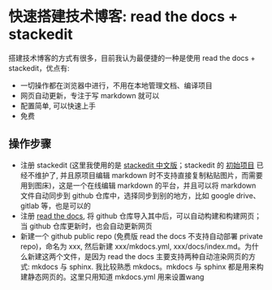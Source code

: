 # 快速搭建技术博客: read the docs + stackedit

搭建技术博客的方式有很多，目前我认为最便捷的一种是使用 read the docs + stackedit，优点有:
* 一切操作都在浏览器中进行，不用在本地管理文档、编译项目
* 网页自动更新，专注于写 markdown 就可以
* 配置简单, 可以快速上手
* 免费

## 操作步骤

* 注册 stackedit (这里我使用的是 [stackedit 中文版](https://stackedit.cn/)；stackedit 的 [初始项目](https://stackedit.io/) 已经不维护了, 并且原项目编辑 markdown 时不支持直接复制粘贴图片，而需要用到图床)，这是一个在线编辑 markdown 的平台，并且可以将 markdown 文件自动同步到 github 仓库中，选择同步到别的地方，比如 google drive、gitlab 等，也是可以的
* 注册 [read the docs](https://about.readthedocs.com/), 将 github 仓库导入其中后，可以自动构建和构建网页；当 github 仓库更新时，也会自动更新网页
* 新建一个 github public repo (免费版 read the docs 不支持自动部署 private repo)，命名为 xxx, 然后新建 xxx/mkdocs.yml, xxx/docs/index.md。为什么新建这两个文件，是因为 read the docs 主要支持两种自动渲染网页的方式: mkdocs 与 sphinx. 我比较熟悉 mkdocs。mkdocs 与 sphinx 都是用来构建静态网页的。这里只用知道 mkdocs.yml 用来设置wang



<!--stackedit_data:
eyJoaXN0b3J5IjpbLTE5NjQ0NzMwOTBdfQ==
-->